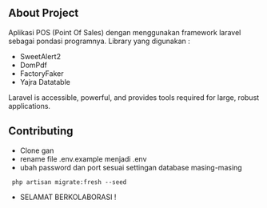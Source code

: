 ## About Project

Aplikasi POS (Point Of Sales) dengan menggunakan framework laravel sebagai pondasi programnya.      Library yang digunakan : 

- SweetAlert2
- DomPdf
- FactoryFaker
- Yajra Datatable

Laravel is accessible, powerful, and provides tools required for large, robust applications.

## Contributing

- Clone gan
- rename file .env.example menjadi .env
- ubah password dan port sesuai settingan database masing-masing
```
 php artisan migrate:fresh --seed
```
- SELAMAT BERKOLABORASI !
